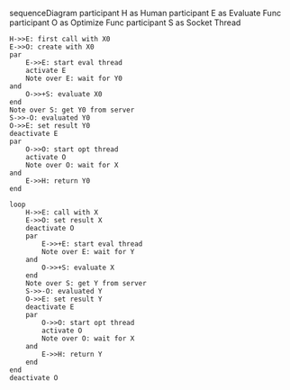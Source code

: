 sequenceDiagram
    participant H as Human
    participant E as Evaluate Func
    participant O as Optimize Func
    participant S as Socket Thread

    H->>E: first call with X0
    E->>O: create with X0
    par
        E->>E: start eval thread
        activate E
        Note over E: wait for Y0
    and
        O->>+S: evaluate X0
    end
    Note over S: get Y0 from server
    S->>-O: evaluated Y0
    O->>E: set result Y0
    deactivate E
    par
        O->>O: start opt thread
        activate O
        Note over O: wait for X
    and
        E->>H: return Y0
    end

    loop
        H->>E: call with X
        E->>O: set result X
        deactivate O
        par
            E->>+E: start eval thread
            Note over E: wait for Y
        and
            O->>+S: evaluate X
        end
        Note over S: get Y from server
        S->>-O: evaluated Y
        O->>E: set result Y
        deactivate E
        par
            O->>O: start opt thread
            activate O
            Note over O: wait for X
        and
            E->>H: return Y
        end
    end
    deactivate O